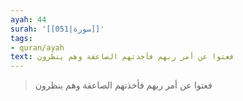 ```yaml
---
ayah: 44
surah: '[[051|سورة]]'
tags:
- quran/ayah
text: فعتوا عن أمر ربهم فأخذتهم الصاعقة وهم ينظرون
---
```

> فعتوا عن أمر ربهم فأخذتهم الصاعقة وهم ينظرون

